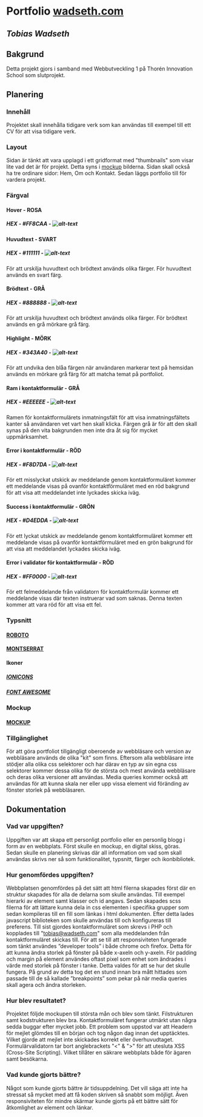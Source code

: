 # Portfolio [wadseth.com](http://wadseth.com)
## **_Tobias Wadseth_**

## Bakgrund
Detta projekt gjors i samband med Webbutveckling 1 på Thorén Innovation School som slutprojekt.

## Planering

### Innehåll
Projektet skall innehålla tidigare verk som kan användas till exempel till ett CV för att visa tidigare verk.

### Layout
Sidan är tänkt att vara upplagd i ett gridformat med "thumbnails" som visar lite vad det är för projekt. Detta syns i [mockup] bilderna. Sidan skall också ha tre ordinare sidor: Hem, Om och Kontakt. Sedan läggs portfolio till för vardera projekt.

[mockup]: https://github.com/wadsethtobias/WU1_ToWa#Mockup

### Färgval
#### Hover - ROSA
##### HEX - #FF8CAA - ![alt-text](https://via.placeholder.com/15/FF8CAA/FF8CAA?Text=%20 "#FF8CAA")

#### Huvudtext - SVART
##### HEX - #111111 - ![alt-text](https://via.placeholder.com/15/111111/111111?Text=%20 "#111111")
För att urskilja huvudtext och brödtext används olika färger. För huvudtext används en svart färg.

#### Brödtext - GRÅ
##### HEX - #888888 - ![alt-text](https://via.placeholder.com/15/888888/888888?Text=%20 "#888888")
För att urskilja huvudtext och brödtext används olika färger. För brödtext används en grå mörkare grå färg.

#### Highlight - MÖRK
##### HEX - #343A40 - ![alt-text](https://via.placeholder.com/15/343A40/343A40?Text=%20 "#343A40")
För att undvika den blåa färgen när användaren markerar text på hemsidan används en mörkare grå färg för att matcha temat på portfoliot.

#### Ram i kontaktformulär - GRÅ
##### HEX - #EEEEEE - ![alt-text](https://via.placeholder.com/15/EEEEEE/EEEEEE?Text=%20 "#EEEEEE")
Ramen för kontaktformulärets inmatningsfält för att visa inmatningsfältets kanter så användaren vet vart hen skall klicka. Färgen grå är för att den skall synas på den vita bakgrunden men inte dra åt sig för mycket uppmärksamhet.

#### Error i kontaktformulär - RÖD
##### HEX - #F8D7DA - ![alt-text](https://via.placeholder.com/15/F8D7DA/F8D7DA?Text=%20 "#F8D7DA")
För ett misslyckat utskick av meddelande genom kontaktformuläret kommer ett meddelande visas på ovanför kontaktförmuläret med en röd bakgrund för att visa att meddelandet inte lyckades skicka iväg.

#### Success i kontaktformulär - GRÖN
##### HEX - #D4EDDA - ![alt-text](https://via.placeholder.com/15/D4EDDA/D4EDDA?Text=%20 "#D4EDDA")
För ett lyckat utskick av meddelande genom kontaktformuläret kommer ett meddelande visas på ovanför kontaktförmuläret med en grön bakgrund för att visa att meddelandet lyckades skicka iväg.

#### Error i validator för kontaktformulär - RÖD
##### HEX - #FF0000 - ![alt-text](https://via.placeholder.com/15/FF0000/FF0000?Text=%20 "#FF0000")
För ett felmeddelande från validatorn för kontaktformulär kommer ett meddelande visas där texten instruerar vad som saknas. Denna texten kommer att vara röd för att visa ett fel.

### Typsnitt
#### [ROBOTO](https://fonts.google.com/specimen/Roboto)

#### [MONTSERRAT](https://fonts.google.com/specimen/Montserrat)

#### Ikoner
##### [IONICONS](https://ionicons.com)

##### [FONT AWESOME](https://fontawesome.com)

### Mockup
#### [MOCKUP](https://github.com/wadsethtobias/WU1_ToWa/tree/master/mockup)

### Tillgänglighet
För att göra portfoliot tillgängligt oberoende av webbläsare och version av webbläsare används de olika "kit" som finns. Eftersom alla webbläsare inte stödjer alla olika css selektorer och har därav en typ av sin egna css selektorer kommer dessa olika för de största och mest använda webbläsare och deras olika versioner att användas. Media queries kommer också att användas för att kunna skala ner eller upp vissa element vid föränding av fönster storlek på webbläsaren.

## Dokumentation

### Vad var uppgiften?
Uppgiften var att skapa ett personligt portfolio eller en personlig blogg i form av en webbplats. Först skulle en mockup, en digital skiss, göras. Sedan skulle en planering skrivas där all information om vad som skall användas skrivs ner så som funktionalitet, typsnitt, färger och ikonbibliotek.

### Hur genomfördes uppgiften?
Webbplatsen genomfördes på det sätt att html filerna skapades först där en struktur skapades för alla de delarna som skulle användas. Till exempel hierarki av element samt klasser och id angavs. Sedan skapades scss filerna för att lättare kunna dela in css elementen i specifika grupper som sedan kompileras till en fill som länkas i html dokumenten. Efter detta lades javascript biblioteken som skulle användas till och konfigureras till preferens. Till sist gjordes kontaktformuläret som skrevs i PHP och kopplades till "tobias@wadseth.com" som alla meddelanden från kontaktformuläret skickas till. För att se till att responsiviteten fungerade som tänkt användes ”developer tools” i både chrome och firefox. Detta för att kunna ändra storlek på fönster på både x-axeln och y-axeln. För padding och margin på element användes oftast pixel som enhet som ändrades i värde med storlek på fönster i tanke. Detta valdes för att se hur det skulle fungera. På grund av detta tog det en stund innan bra mått hittades som passade till de så kallade ”breakpoints” som pekar på när media queries skall agera och ändra storleken.

### Hur blev resultatet?
Projektet följde mockupen till största mån och blev som tänkt. Filstrukturen samt kodstrukturen blev bra. Kontaktformuläret fungerar utmärkt utan några sedda buggar efter mycket jobb. Ett problem som uppstod var att Headern för mejlet glömdes till en början och tog någon dag innan det upptäcktes. Vilket gjorde att mejlet inte skickades korrekt eller överhuvudtaget. Formulärvalidatorn tar bort anglebrackets "<" & ">" för att utesluta XSS (Cross-Site Scripting). Vilket tillåter en säkrare webbplats både för ägaren samt besökarna.

### Vad kunde gjorts bättre?
Något som kunde gjorts bättre är tidsuppdelning. Det vill säga att inte ha stressat så mycket med att få koden skriven så snabbt som möjligt. Även responsiviteten för mindre skärmar kunde gjorts på ett bättre sätt för åtkomlighet av element och länkar.
